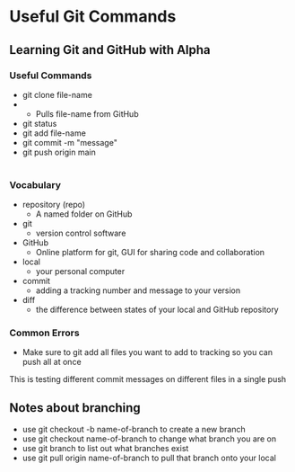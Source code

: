 # Useful Git Commands

## Learning Git and GitHub with Alpha

### Useful Commands
- git clone file-name
- - Pulls file-name from GitHub
- git status
- git add file-name
- git commit -m "message"
- git push origin main
<br><br>
### Vocabulary

- repository (repo) 
  - A named folder on GitHub
- git
  - version control software
- GitHub
  - Online platform for git, GUI for sharing code and collaboration
- local 
  - your personal computer
- commit
  - adding a tracking number and message to your version
- diff
  - the difference between states of your local and GitHub repository

### Common Errors
- Make sure to git add all files you want to add to tracking so you can push all at once


This is testing different commit messages on different files in a single push

## Notes about branching
- use git checkout -b name-of-branch to create a new branch
- use git checkout name-of-branch to change what branch you are on
- use git branch to list out what branches exist 
- use git pull origin name-of-branch to pull that branch onto your local